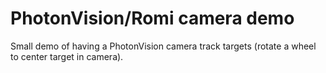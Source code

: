 # PhotonVision/Romi camera demo
Small demo of having a PhotonVision camera track targets (rotate a wheel to center target in camera).
